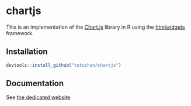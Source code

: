 # chartjs

This is an implementation of the [Chart.js](http://www.chartjs.org/) library in R using the [htmlwidgets](https://github.com/ramnathv/htmlwidgets) framework.

## Installation

```r
devtools::install_github("tutuchan/chartjs")
```

## Documentation

See [the dedicated website](http://www.tutuchan.github.io/chartjs/)